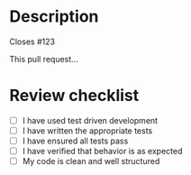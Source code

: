 # Description

Closes #123

This pull request...


# Review checklist
- [ ] I have used test driven development
- [ ] I have written the appropriate tests
- [ ] I have ensured all tests pass
- [ ] I have verified that behavior is as expected
- [ ] My code is clean and well structured
